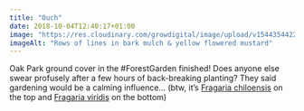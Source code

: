 ```yaml
---
title: "Ouch"
date: 2018-10-04T12:40:17+01:00
image: "https://res.cloudinary.com/growdigital/image/upload/v1544354422/strawberry-44374116624.jpg"
imageAlt: "Rows of lines in bark mulch & yellow flowered mustard"
---
```


Oak Park ground cover in the #ForestGarden finished! Does anyone else swear profusely after a few hours of back-breaking planting? They said gardening would be a calming influence… (btw, it’s [Fragaria chiloensis](https://pfaf.org/user/Plant.aspx?LatinName=Fragaria+chiloensis) on the top and [Fragaria viridis](https://pfaf.org/user/plant.aspx?latinname=Fragaria+viridis) on the bottom)
